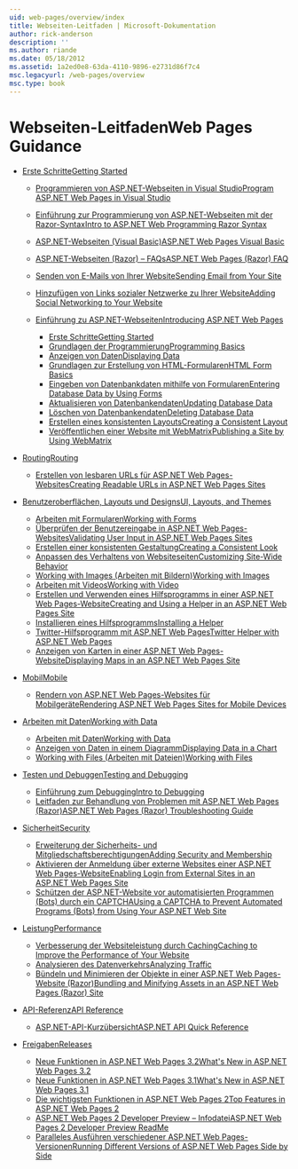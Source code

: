 ```yaml
---
uid: web-pages/overview/index
title: Webseiten-Leitfaden | Microsoft-Dokumentation
author: rick-anderson
description: ''
ms.author: riande
ms.date: 05/18/2012
ms.assetid: 1a2ed0e8-63da-4110-9896-e2731d86f7c4
msc.legacyurl: /web-pages/overview
msc.type: book
---
```

<a name="web-pages-guidance"></a><span data-ttu-id="0da1e-102">Webseiten-Leitfaden</span><span class="sxs-lookup"><span data-stu-id="0da1e-102">Web Pages Guidance</span></span>
====================
- [<span data-ttu-id="0da1e-103">Erste Schritte</span><span class="sxs-lookup"><span data-stu-id="0da1e-103">Getting Started</span></span>](getting-started/index.md)

    - [<span data-ttu-id="0da1e-104">Programmieren von ASP.NET-Webseiten in Visual Studio</span><span class="sxs-lookup"><span data-stu-id="0da1e-104">Program ASP.NET Web Pages in Visual Studio</span></span>](getting-started/program-asp-net-web-pages-in-visual-studio.md)
    - [<span data-ttu-id="0da1e-105">Einführung zur Programmierung von ASP.NET-Webseiten mit der Razor-Syntax</span><span class="sxs-lookup"><span data-stu-id="0da1e-105">Intro to ASP.NET Web Programming Razor Syntax</span></span>](getting-started/introducing-razor-syntax-c.md)
    - [<span data-ttu-id="0da1e-106">ASP.NET-Webseiten (Visual Basic)</span><span class="sxs-lookup"><span data-stu-id="0da1e-106">ASP.NET Web Pages Visual Basic</span></span>](getting-started/introducing-razor-syntax-vb.md)
    - [<span data-ttu-id="0da1e-107">ASP.NET-Webseiten (Razor) – FAQs</span><span class="sxs-lookup"><span data-stu-id="0da1e-107">ASP.NET Web Pages (Razor) FAQ</span></span>](getting-started/aspnet-web-pages-razor-faq.md)
    - [<span data-ttu-id="0da1e-108">Senden von E-Mails von Ihrer Website</span><span class="sxs-lookup"><span data-stu-id="0da1e-108">Sending Email from Your Site</span></span>](getting-started/11-adding-email-to-your-web-site.md)
    - [<span data-ttu-id="0da1e-109">Hinzufügen von Links sozialer Netzwerke zu Ihrer Website</span><span class="sxs-lookup"><span data-stu-id="0da1e-109">Adding Social Networking to Your Website</span></span>](getting-started/13-adding-social-networking-to-your-web-site.md)
    - [<span data-ttu-id="0da1e-110">Einführung zu ASP.NET-Webseiten</span><span class="sxs-lookup"><span data-stu-id="0da1e-110">Introducing ASP.NET Web Pages</span></span>](getting-started/introducing-aspnet-web-pages-2/index.md)

        - [<span data-ttu-id="0da1e-111">Erste Schritte</span><span class="sxs-lookup"><span data-stu-id="0da1e-111">Getting Started</span></span>](getting-started/introducing-aspnet-web-pages-2/getting-started.md)
        - [<span data-ttu-id="0da1e-112">Grundlagen der Programmierung</span><span class="sxs-lookup"><span data-stu-id="0da1e-112">Programming Basics</span></span>](getting-started/introducing-aspnet-web-pages-2/intro-to-web-pages-programming.md)
        - [<span data-ttu-id="0da1e-113">Anzeigen von Daten</span><span class="sxs-lookup"><span data-stu-id="0da1e-113">Displaying Data</span></span>](getting-started/introducing-aspnet-web-pages-2/displaying-data.md)
        - [<span data-ttu-id="0da1e-114">Grundlagen zur Erstellung von HTML-Formularen</span><span class="sxs-lookup"><span data-stu-id="0da1e-114">HTML Form Basics</span></span>](getting-started/introducing-aspnet-web-pages-2/form-basics.md)
        - [<span data-ttu-id="0da1e-115">Eingeben von Datenbankdaten mithilfe von Formularen</span><span class="sxs-lookup"><span data-stu-id="0da1e-115">Entering Database Data by Using Forms</span></span>](getting-started/introducing-aspnet-web-pages-2/entering-data.md)
        - [<span data-ttu-id="0da1e-116">Aktualisieren von Datenbankendaten</span><span class="sxs-lookup"><span data-stu-id="0da1e-116">Updating Database Data</span></span>](getting-started/introducing-aspnet-web-pages-2/updating-data.md)
        - [<span data-ttu-id="0da1e-117">Löschen von Datenbankendaten</span><span class="sxs-lookup"><span data-stu-id="0da1e-117">Deleting Database Data</span></span>](getting-started/introducing-aspnet-web-pages-2/deleting-data.md)
        - [<span data-ttu-id="0da1e-118">Erstellen eines konsistenten Layouts</span><span class="sxs-lookup"><span data-stu-id="0da1e-118">Creating a Consistent Layout</span></span>](getting-started/introducing-aspnet-web-pages-2/layouts.md)
        - [<span data-ttu-id="0da1e-119">Veröffentlichen einer Website mit WebMatrix</span><span class="sxs-lookup"><span data-stu-id="0da1e-119">Publishing a Site by Using WebMatrix</span></span>](getting-started/introducing-aspnet-web-pages-2/publishing.md)
- [<span data-ttu-id="0da1e-120">Routing</span><span class="sxs-lookup"><span data-stu-id="0da1e-120">Routing</span></span>](routing/index.md)

    - [<span data-ttu-id="0da1e-121">Erstellen von lesbaren URLs für ASP.NET Web Pages-Websites</span><span class="sxs-lookup"><span data-stu-id="0da1e-121">Creating Readable URLs in ASP.NET Web Pages Sites</span></span>](routing/creating-readable-urls-in-aspnet-web-pages-sites.md)
- [<span data-ttu-id="0da1e-122">Benutzeroberflächen, Layouts und Designs</span><span class="sxs-lookup"><span data-stu-id="0da1e-122">UI, Layouts, and Themes</span></span>](ui-layouts-and-themes/index.md)

    - [<span data-ttu-id="0da1e-123">Arbeiten mit Formularen</span><span class="sxs-lookup"><span data-stu-id="0da1e-123">Working with Forms</span></span>](ui-layouts-and-themes/4-working-with-forms.md)
    - [<span data-ttu-id="0da1e-124">Überprüfen der Benutzereingabe in ASP.NET Web Pages-Websites</span><span class="sxs-lookup"><span data-stu-id="0da1e-124">Validating User Input in ASP.NET Web Pages Sites</span></span>](ui-layouts-and-themes/validating-user-input-in-aspnet-web-pages-sites.md)
    - [<span data-ttu-id="0da1e-125">Erstellen einer konsistenten Gestaltung</span><span class="sxs-lookup"><span data-stu-id="0da1e-125">Creating a Consistent Look</span></span>](ui-layouts-and-themes/3-creating-a-consistent-look.md)
    - [<span data-ttu-id="0da1e-126">Anpassen des Verhaltens von Websiteseiten</span><span class="sxs-lookup"><span data-stu-id="0da1e-126">Customizing Site-Wide Behavior</span></span>](ui-layouts-and-themes/18-customizing-site-wide-behavior.md)
    - [<span data-ttu-id="0da1e-127">Working with Images (Arbeiten mit Bildern)</span><span class="sxs-lookup"><span data-stu-id="0da1e-127">Working with Images</span></span>](ui-layouts-and-themes/9-working-with-images.md)
    - [<span data-ttu-id="0da1e-128">Arbeiten mit Videos</span><span class="sxs-lookup"><span data-stu-id="0da1e-128">Working with Video</span></span>](ui-layouts-and-themes/10-working-with-video.md)
    - [<span data-ttu-id="0da1e-129">Erstellen und Verwenden eines Hilfsprogramms in einer ASP.NET Web Pages-Website</span><span class="sxs-lookup"><span data-stu-id="0da1e-129">Creating and Using a Helper in an ASP.NET Web Pages Site</span></span>](ui-layouts-and-themes/creating-and-using-a-helper-in-an-aspnet-web-pages-site.md)
    - [<span data-ttu-id="0da1e-130">Installieren eines Hilfsprogramms</span><span class="sxs-lookup"><span data-stu-id="0da1e-130">Installing a Helper</span></span>](ui-layouts-and-themes/installing-helpers.md)
    - [<span data-ttu-id="0da1e-131">Twitter-Hilfsprogramm mit ASP.NET Web Pages</span><span class="sxs-lookup"><span data-stu-id="0da1e-131">Twitter Helper with ASP.NET Web Pages</span></span>](ui-layouts-and-themes/twitter-helper.md)
    - [<span data-ttu-id="0da1e-132">Anzeigen von Karten in einer ASP.NET Web Pages-Website</span><span class="sxs-lookup"><span data-stu-id="0da1e-132">Displaying Maps in an ASP.NET Web Pages Site</span></span>](ui-layouts-and-themes/displaying-maps-in-an-aspnet-web-pages-site.md)
- [<span data-ttu-id="0da1e-133">Mobil</span><span class="sxs-lookup"><span data-stu-id="0da1e-133">Mobile</span></span>](mobile/index.md)

    - [<span data-ttu-id="0da1e-134">Rendern von ASP.NET Web Pages-Websites für Mobilgeräte</span><span class="sxs-lookup"><span data-stu-id="0da1e-134">Rendering ASP.NET Web Pages Sites for Mobile Devices</span></span>](mobile/rendering-aspnet-web-pages-sites-for-mobile-devices.md)
- [<span data-ttu-id="0da1e-135">Arbeiten mit Daten</span><span class="sxs-lookup"><span data-stu-id="0da1e-135">Working with Data</span></span>](data/index.md)

    - [<span data-ttu-id="0da1e-136">Arbeiten mit Daten</span><span class="sxs-lookup"><span data-stu-id="0da1e-136">Working with Data</span></span>](data/5-working-with-data.md)
    - [<span data-ttu-id="0da1e-137">Anzeigen von Daten in einem Diagramm</span><span class="sxs-lookup"><span data-stu-id="0da1e-137">Displaying Data in a Chart</span></span>](data/7-displaying-data-in-a-chart.md)
    - [<span data-ttu-id="0da1e-138">Working with Files (Arbeiten mit Dateien)</span><span class="sxs-lookup"><span data-stu-id="0da1e-138">Working with Files</span></span>](data/working-with-files.md)
- [<span data-ttu-id="0da1e-139">Testen und Debuggen</span><span class="sxs-lookup"><span data-stu-id="0da1e-139">Testing and Debugging</span></span>](testing-and-debugging/index.md)

    - [<span data-ttu-id="0da1e-140">Einführung zum Debugging</span><span class="sxs-lookup"><span data-stu-id="0da1e-140">Intro to Debugging</span></span>](testing-and-debugging/introduction-to-debugging.md)
    - [<span data-ttu-id="0da1e-141">Leitfaden zur Behandlung von Problemen mit ASP.NET Web Pages (Razor)</span><span class="sxs-lookup"><span data-stu-id="0da1e-141">ASP.NET Web Pages (Razor) Troubleshooting Guide</span></span>](testing-and-debugging/aspnet-web-pages-razor-troubleshooting-guide.md)
- [<span data-ttu-id="0da1e-142">Sicherheit</span><span class="sxs-lookup"><span data-stu-id="0da1e-142">Security</span></span>](security/index.md)

    - [<span data-ttu-id="0da1e-143">Erweiterung der Sicherheits- und Mitgliedschaftsberechtigungen</span><span class="sxs-lookup"><span data-stu-id="0da1e-143">Adding Security and Membership</span></span>](security/16-adding-security-and-membership.md)
    - [<span data-ttu-id="0da1e-144">Aktivieren der Anmeldung über externe Websites einer ASP.NET Web Pages-Website</span><span class="sxs-lookup"><span data-stu-id="0da1e-144">Enabling Login from External Sites in an ASP.NET Web Pages Site</span></span>](security/enabling-login-from-external-sites-in-an-aspnet-web-pages-site.md)
    - [<span data-ttu-id="0da1e-145">Schützen der ASP.NET-Website vor automatisierten Programmen (Bots) durch ein CAPTCHA</span><span class="sxs-lookup"><span data-stu-id="0da1e-145">Using a CAPTCHA to Prevent Automated Programs (Bots) from Using Your ASP.NET Web Site</span></span>](security/using-a-catpcha-to-prevent-automated-programs-bots-from-using-your-aspnet-web-site.md)
- [<span data-ttu-id="0da1e-146">Leistung</span><span class="sxs-lookup"><span data-stu-id="0da1e-146">Performance</span></span>](performance-and-traffic/index.md)

    - [<span data-ttu-id="0da1e-147">Verbesserung der Websiteleistung durch Caching</span><span class="sxs-lookup"><span data-stu-id="0da1e-147">Caching to Improve the Performance of Your Website</span></span>](performance-and-traffic/15-caching-to-improve-the-performance-of-your-website.md)
    - [<span data-ttu-id="0da1e-148">Analysieren des Datenverkehrs</span><span class="sxs-lookup"><span data-stu-id="0da1e-148">Analyzing Traffic</span></span>](performance-and-traffic/14-analyzing-traffic.md)
    - [<span data-ttu-id="0da1e-149">Bündeln und Minimieren der Objekte in einer ASP.NET Web Pages-Website (Razor)</span><span class="sxs-lookup"><span data-stu-id="0da1e-149">Bundling and Minifying Assets in an ASP.NET Web Pages (Razor) Site</span></span>](performance-and-traffic/bundling-and-minifying-assets-in-an-aspnet-web-pages-razor-site.md)
- [<span data-ttu-id="0da1e-150">API-Referenz</span><span class="sxs-lookup"><span data-stu-id="0da1e-150">API Reference</span></span>](api-reference/index.md)

    - [<span data-ttu-id="0da1e-151">ASP.NET-API-Kurzübersicht</span><span class="sxs-lookup"><span data-stu-id="0da1e-151">ASP.NET API Quick Reference</span></span>](api-reference/asp-net-web-pages-api-reference.md)
- [<span data-ttu-id="0da1e-152">Freigaben</span><span class="sxs-lookup"><span data-stu-id="0da1e-152">Releases</span></span>](releases/index.md)

    - [<span data-ttu-id="0da1e-153">Neue Funktionen in ASP.NET Web Pages 3.2</span><span class="sxs-lookup"><span data-stu-id="0da1e-153">What's New in ASP.NET Web Pages 3.2</span></span>](releases/whats-new-in-aspnet-web-pages-32.md)
    - [<span data-ttu-id="0da1e-154">Neue Funktionen in ASP.NET Web Pages 3.1</span><span class="sxs-lookup"><span data-stu-id="0da1e-154">What's New in ASP.NET Web Pages 3.1</span></span>](releases/whats-new-aspnet-web-pages-31.md)
    - [<span data-ttu-id="0da1e-155">Die wichtigsten Funktionen in ASP.NET Web Pages 2</span><span class="sxs-lookup"><span data-stu-id="0da1e-155">Top Features in ASP.NET Web Pages 2</span></span>](releases/top-features-in-web-pages-2.md)
    - [<span data-ttu-id="0da1e-156">ASP.NET Web Pages 2 Developer Preview – Infodatei</span><span class="sxs-lookup"><span data-stu-id="0da1e-156">ASP.NET Web Pages 2 Developer Preview ReadMe</span></span>](releases/aspnet-web-pages-2-developer-preview-readme.md)
    - [<span data-ttu-id="0da1e-157">Paralleles Ausführen verschiedener ASP.NET Web Pages-Versionen</span><span class="sxs-lookup"><span data-stu-id="0da1e-157">Running Different Versions of ASP.NET Web Pages Side by Side</span></span>](releases/running-v1-and-v2-sites-side-by-side.md)
